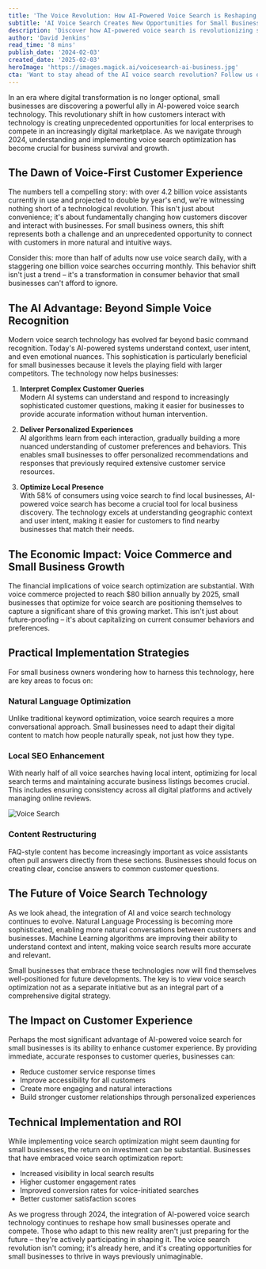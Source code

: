 ```yaml
---
title: 'The Voice Revolution: How AI-Powered Voice Search is Reshaping Small Business Success'
subtitle: 'AI Voice Search Creates New Opportunities for Small Business Growth'
description: 'Discover how AI-powered voice search is revolutionizing small business success in 2024. With over 4.2 billion voice assistants in use and voice commerce projected to reach $80 billion by 2025, learn how small businesses can leverage this technology for growth through natural language optimization, enhanced local SEO, and improved customer experiences.'
author: 'David Jenkins'
read_time: '8 mins'
publish_date: '2024-02-03'
created_date: '2025-02-03'
heroImage: 'https://images.magick.ai/voicesearch-ai-business.jpg'
cta: 'Want to stay ahead of the AI voice search revolution? Follow us on LinkedIn at MagickAI for the latest insights and strategies to optimize your small business for voice search success.'
---
```


In an era where digital transformation is no longer optional, small businesses are discovering a powerful ally in AI-powered voice search technology. This revolutionary shift in how customers interact with technology is creating unprecedented opportunities for local enterprises to compete in an increasingly digital marketplace. As we navigate through 2024, understanding and implementing voice search optimization has become crucial for business survival and growth.

## The Dawn of Voice-First Customer Experience

The numbers tell a compelling story: with over 4.2 billion voice assistants currently in use and projected to double by year's end, we're witnessing nothing short of a technological revolution. This isn't just about convenience; it's about fundamentally changing how customers discover and interact with businesses. For small business owners, this shift represents both a challenge and an unprecedented opportunity to connect with customers in more natural and intuitive ways.

Consider this: more than half of adults now use voice search daily, with a staggering one billion voice searches occurring monthly. This behavior shift isn't just a trend – it's a transformation in consumer behavior that small businesses can't afford to ignore.

## The AI Advantage: Beyond Simple Voice Recognition

Modern voice search technology has evolved far beyond basic command recognition. Today's AI-powered systems understand context, user intent, and even emotional nuances. This sophistication is particularly beneficial for small businesses because it levels the playing field with larger competitors. The technology now helps businesses:

1. **Interpret Complex Customer Queries**  
   Modern AI systems can understand and respond to increasingly sophisticated customer questions, making it easier for businesses to provide accurate information without human intervention.

2. **Deliver Personalized Experiences**  
   AI algorithms learn from each interaction, gradually building a more nuanced understanding of customer preferences and behaviors. This enables small businesses to offer personalized recommendations and responses that previously required extensive customer service resources.

3. **Optimize Local Presence**  
   With 58% of consumers using voice search to find local businesses, AI-powered voice search has become a crucial tool for local business discovery. The technology excels at understanding geographic context and user intent, making it easier for customers to find nearby businesses that match their needs.

## The Economic Impact: Voice Commerce and Small Business Growth

The financial implications of voice search optimization are substantial. With voice commerce projected to reach $80 billion annually by 2025, small businesses that optimize for voice search are positioning themselves to capture a significant share of this growing market. This isn't just about future-proofing – it's about capitalizing on current consumer behaviors and preferences.

## Practical Implementation Strategies

For small business owners wondering how to harness this technology, here are key areas to focus on:

### Natural Language Optimization
Unlike traditional keyword optimization, voice search requires a more conversational approach. Small businesses need to adapt their digital content to match how people naturally speak, not just how they type.

### Local SEO Enhancement
With nearly half of all voice searches having local intent, optimizing for local search terms and maintaining accurate business listings becomes crucial. This includes ensuring consistency across all digital platforms and actively managing online reviews.

![Voice Search](https://yourimageurl.com/voice-search.jpg)

### Content Restructuring
FAQ-style content has become increasingly important as voice assistants often pull answers directly from these sections. Businesses should focus on creating clear, concise answers to common customer questions.

## The Future of Voice Search Technology

As we look ahead, the integration of AI and voice search technology continues to evolve. Natural Language Processing is becoming more sophisticated, enabling more natural conversations between customers and businesses. Machine Learning algorithms are improving their ability to understand context and intent, making voice search results more accurate and relevant.

Small businesses that embrace these technologies now will find themselves well-positioned for future developments. The key is to view voice search optimization not as a separate initiative but as an integral part of a comprehensive digital strategy.

## The Impact on Customer Experience

Perhaps the most significant advantage of AI-powered voice search for small businesses is its ability to enhance customer experience. By providing immediate, accurate responses to customer queries, businesses can:
- Reduce customer service response times
- Improve accessibility for all customers
- Create more engaging and natural interactions
- Build stronger customer relationships through personalized experiences

## Technical Implementation and ROI

While implementing voice search optimization might seem daunting for small businesses, the return on investment can be substantial. Businesses that have embraced voice search optimization report:
- Increased visibility in local search results
- Higher customer engagement rates
- Improved conversion rates for voice-initiated searches
- Better customer satisfaction scores

As we progress through 2024, the integration of AI-powered voice search technology continues to reshape how small businesses operate and compete. Those who adapt to this new reality aren't just preparing for the future – they're actively participating in shaping it. The voice search revolution isn't coming; it's already here, and it's creating opportunities for small businesses to thrive in ways previously unimaginable.